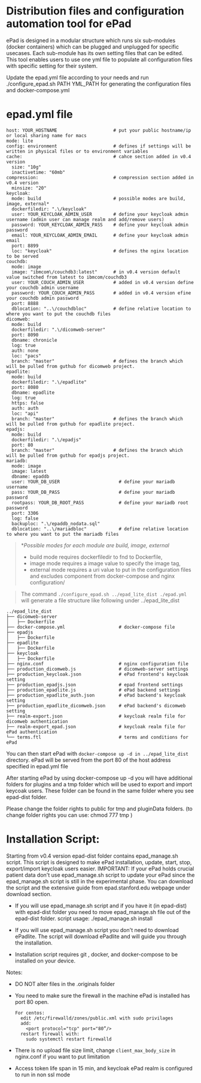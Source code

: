 # Distribution files and configuration automation tool for ePad

ePad is designed in a modular structure which runs six sub-modules (docker containers) which can be plugged and unplugged for specific usecases. Each sub-module has its own setting files that can be edited. This tool enables users to use one yml file to populate all configuration files with specific setting for their system.

Update the epad.yml file according to your needs and run 
  ./configure_epad.sh PATH YML_PATH
for generating the configuration files and docker-compose.yml

# epad.yml file

    host: YOUR_HOSTNAME                     # put your public hostname/ip or local sharing name for macs
    mode: lite
    config: environment                     # defines if settings will be written in physical files or to environment variables 
    cache:                                  # cahce section added in v0.4 version
      size: "10g"
      inactivetime: "60mb"
    compression:                            # compression section added in v0.4 version
      minsize: "20"
    keycloak:
      mode: build                           # possible modes are build, image, external*
      dockerfiledir: ".\/keycloak"
      user: YOUR_KEYCLOAK_ADMIN_USER        # define your keycloak admin username (admin user can manage realm and add/remove users)
      password: YOUR_KEYCLOAK_ADMIN_PASS    # define your keycloak admin password 
      email: YOUR_KEYCLOAK_ADMIN_EMAIL      # define your keycloak admin email
      port: 8899
      loc: "keycloak"                       # defines the nginx location to be served
    couchdb:
      mode: image
      image: "ibmcom\/couchdb3:latest"      # in v0.4 version default value switched from latest to ibmcom/couchdb3 
      user: YOUR_COUCH_ADMIN_USER           # added in v0.4 version define your couchdb admin username
      password: YOUR_COUCH_ADMIN_PASS       # added in v0.4 version efine your couchdb admin password
      port: 8888
      dblocation: "..\/couchdbloc"          # define relative location to where you want to put the couchdb files
    dicomweb:
      mode: build
      dockerfiledir: ".\/dicomweb-server"
      port: 8090
      dbname: chronicle
      log: true
      auth: none
      loc: "pacs"
      branch: "master"                      # defines the branch which will be pulled from guthub for dicomweb project.
    epadlite:
      mode: build
      dockerfiledir: ".\/epadlite"
      port: 8080
      dbname: epadlite
      log: true
      https: false
      auth: auth
      loc: "api"
      branch: "master"                      # defines the branch which will be pulled from guthub for epadlite project.
    epadjs:
      mode: build
      dockerfiledir: ".\/epadjs"
      port: 80
      branch: "master"                      # defines the branch which will be pulled from guthub for epadjs project.
    mariadb:
      mode: image
      image: latest
      dbname: epaddb
      user: YOUR_DB_USER                      # define your mariadb username
      pass: YOUR_DB_PASS                      # define your mariadb password
      rootpass: YOUR_DB_ROOT_PASS             # define your mariadb root password
      port: 3306
      log: false
      backuploc: ".\/epaddb_nodata.sql"
      dblocation: "..\/mariadbloc"            # define relative location to where you want to put the mariadb files

> **Possible modes for each module are build, image, external*
> * build mode requires dockerfiledir to fnd to Dockerfile, 
> * image mode requires a image value to specify the image tag, 
> * external mode requires a uri value to put in the configuration files and excludes component from docker-compose and nginx configuration/

> The command
  `./configure_epad.sh ../epad_lite_dist ./epad.yml`
will generate a file structure like following under ../epad_lite_dist


    ../epad_lite_dist
    ├── dicomweb-server
    │   ├── Dockerfile
    ├── docker-compose.yml                    # docker-compose file
    ├── epadjs
    │   ├── Dockerfile
    ├── epadlite
    │   ├── Dockerfile
    ├── keycloak
    │   ├── Dockerfile
    ├── nginx.conf                            # nginx configuration file
    ├── production_dicomweb.js                # dicomweb-server settings
    ├── production_keycloak.json              # ePad frontend's keycloak setting
    ├── production_epadjs.json                # epad frontend settings
    ├── production_epadlite.js                # ePad backend settings
    ├── production_epadlite_auth.json         # ePad backend's keycloak setting
    ├── production_epadlite_dicomweb.json     # ePad backend's dicomweb setting
    ├── realm-export.json                     # keycloak realm file for dicomweb authentication
    ├── realm-export_epad.json                # keycloak realm file for ePad authentication
    └── terms.ftl                             # terms and conditions for ePad


You can then start ePad with `docker-compose up -d in ../epad_lite_dist` directory.
ePad will be served from the port 80 of the host address specified in epad.yml file

After starting ePad by using docker-compose up -d you will have additional folders for plugins
and a tmp folder which will be used to export and import keycoak users. These folder can be found in the same folder where you see 
epad-dist folder.

Please change the folder rights to public for tmp and pluginData folders. (to change folder rights you can use: chmod 777 tmp )

# Installation Script:
Starting from v0.4 version epad-dist folder contains epad_manage.sh script. This script is designed to make ePad installation, update, start, stop, export/import keycloak users easier. IMPORTANT: If your ePad holds crucial patient data don't use epad_manage.sh script to update your ePad since the epad_manage.sh script is still in the experimental phase. You can download the script and the extensive guide from epad.stanford.edu webpage under download section.

- If you will use epad_manage.sh script and if you have it (in epad-dist) with epad-dist folder you need to move epad_manage.sh file out of the epad-dist folder.
    script usage:
    ./epad_manage.sh install
    
- If you will use epad_manage.sh script you don't need to download ePadlite. The script will download ePadlite and will guide you through the installation.

- Installation script requires git , docker, and docker-compose to be installed on your device.

Notes:
  - DO NOT alter files in the .originals folder
  - You need to make sure the firewall in the machine ePad is installed has port 80 open.


        For centos:
          edit /etc/firewalld/zones/public.xml with sudo privilages
          add: 
            <port protocol="tcp" port="80”/>
          restart firewall with: 
            sudo systemctl restart firewalld
  - There is no upload file size limit, change `client_max_body_size` in nginx.conf if you want to put limitation
  - Access token life span in 15 min, and keycloak ePad realm is configured to run in non ssl mode
  
  
 
  
